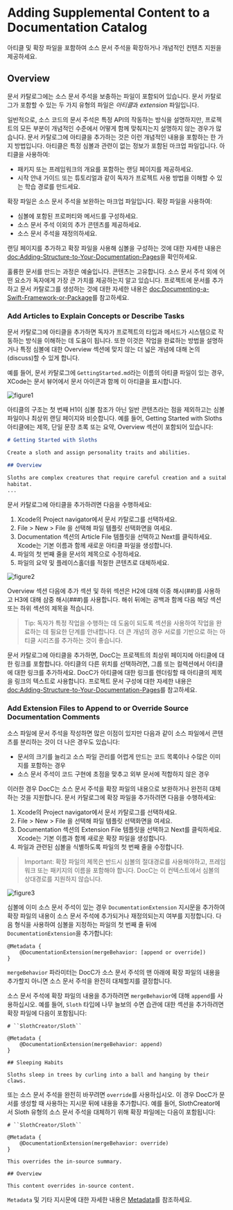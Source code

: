 # Adding Supplemental Content to a Documentation Catalog

아티클 및 확장 파일을 포함하여 소스 문서 주석을 확장하거나 개념적인 컨텐츠 지원을 제공하세요.

## Overview

문서 카탈로그에는 소스 문서 주석을 보충하는 파일이 포함되어 있습니다. 문서 카탈로그가 포함할 수 있는 두 가지 유형의 파일은 *아티클*과 *extension* 파일입니다.

일반적으로, 소스 코드의 문서 주석은 특정 API의 작동하는 방식을 설명하지만, 프로젝트의 모든 부분이 개념적인 수준에서 어떻게 함께 맞춰지는지 설명하지 않는 경우가 많습니다. 문서 카탈로그에 아티클을 추가하는 것은 이런 개념적인 내용을 포함하는 한 가지 방법입니다. 아티클은 특정 심볼과 관련이 없는 정보가 포함된 마크업 파일입니다. 아티클을 사용하여:

- 패키지 또는 프레임워크의 개요를 포함하는 랜딩 페이지를 제공하세요.
- 시작 안내 가이드 또는 튜토리얼과 같이 독자가 프로젝트 사용 방법을 이해할 수 있는 학습 경로를 만드세요.

확장 파일은 소스 문서 주석을 보완하는 마크업 파일입니다. 확장 파일을 사용하여:

- 심볼에 포함된 프로퍼티와 메서드를 구성하세요.
- 소스 문서 주석 이외의 추가 콘텐츠를 제공하세요.
- 소스 문서 주석을 재정의하세요.

랜딩 페이지를 추가하고 확장 파일을 사용해 심볼을 구성하는 것에 대한 자세한 내용은 <doc:Adding-Structure-to-Your-Documentation-Pages>을 확인하세요.

훌륭한 문서를 만드는 과정은 예술입니다. 콘텐츠는 고유합니다. 소스 문서 주석 외에 어떤 요소가 독자에게 가장 큰 가치를 제공하는지 알고 있습니다. 프로젝트에 문서를 추가하고 문서 카탈로그를 생성하는 것에 대한 자세한 내용은 <doc:Documenting-a-Swift-Framework-or-Package>를 참고하세요.

### Add Articles to Explain Concepts or Describe Tasks

문서 카탈로그에 아티클을 추가하면 독자가 프로젝트의 타입과 메서드가 시스템으로 작동하는 방식을 이해하는 데 도움이 됩니다. 또한 이것은 작업을 완료하는 방법을 설명하거나 특정 심볼에 대한 Overview 섹션에 맞지 않는 더 넓은 개념에 대해 논의(discuss)할 수 있게 합니다.

예를 들어, 문서 카탈로그에 `GettingStarted.md`라는 이름의 아티클 파일이 있는 경우, XCode는 문서 뷰어에서 문서 아이콘과 함께 이 아티클을 표시합니다.

![figure1](Adding-Supplemental-Content-to-a-Documentation-Catalog-figure1)

아티클의 구조는 첫 번째 H1이 심볼 참조가 아닌 일반 콘텐츠라는 점을 제외하고는 심볼 파일이나 최상위 랜딩 페이지와 비슷합니다. 예를 들어, Getting Started with Sloths 아티클에는 제목, 단일 문장 초록 또는 요약, Overview 섹션이 포함되어 있습니다:

```markdown
# Getting Started with Sloths

Create a sloth and assign personality traits and abilities.

## Overview

Sloths are complex creatures that require careful creation and a suitable
habitat.
...
```

문서 카탈로그에 아티클을 추가하려면 다음을 수행하세요:

1. Xcode의 Project navigator에서 문서 카탈로그를 선택하세요.
2. File > New > File 을 선택해 파일 템플릿 선택화면을 여세요.
3. Documentation 섹션의 Article File 템플릿을 선택하고 Next를 클릭하세요. Xcode는 기본 이름과 함께 새로운 아티클 파일을 생성합니다.
4. 파일의 첫 번째 줄을 문서의 제목으로 수정하세요.
5. 파일의 요약 및 플레이스홀더를 적절한 콘텐츠로 대체하세요.

![figure2](Adding-Supplemental-Content-to-a-Documentation-Catalog-figure2)

Overview 섹션 다음에 추가 섹션 및 하위 섹션은 H2에 대해 이중 해시(##)를 사용하고 H3에 대해 삼중 해시(###)를 사용합니다. 해쉬 뒤에는 공백과 함께 다음 해당 섹션 또는 하위 섹션의 제목을 적습니다.

> Tip: 독자가 특정 작업을 수행하는 데 도움이 되도록 섹션을 사용하여 작업을 완료하는 데 필요한 단계를 안내합니다. 더 큰 개념의 경우 서로를 기반으로 하는 아티클 시리즈를 추가하는 것이 좋습니다.

문서 카탈로그에 아티클을 추가하면, DocC는 프로젝트의 최상위 페이지에 아티클에 대한 링크를 포함합니다. 아티클의 다른 위치를 선택하려면, 그룹 또는 컬렉션에서 아티클에 대한 링크를 추가하세요. DocC가 아티클에 대한 링크를 렌더링할 때 아티클의 제목을 링크의 텍스트로 사용합니다. 프로젝트 문서 구성에 대한 자세한 내용은 <doc:Adding-Structure-to-Your-Documentation-Pages>를 참고하세요.

### Add Extension Files to Append to or Override Source Documentation Comments

소스 파일에 문서 주석을 작성하면 많은 이점이 있지만 다음과 같이 소스 파일에서 콘텐츠를 분리하는 것이 더 나은 경우도 있습니다:

- 문서의 크기를 늘리고 소스 파일 관리를 어렵게 만드는 코드 목록이나 수많은 이미지를 포함하는 경우
- 소스 문서 주석이 코드 구현에 초점을 맞추고 외부 문서에 적합하지 않은 경우

이러한 경우 DocC는 소스 문서 주석을 확장 파일의 내용으로 보완하거나 완전히 대체하는 것을 지원합니다. 문서 카탈로그에 확장 파일을 추가하려면 다음을 수행하세요:

1. Xcode의 Project navigator에서 문서 카탈로그를 선택하세요.
2. File > New > File 을 선택해 파일 템플릿 선택화면을 여세요.
3. Documentation 섹션의 Extension File 템플릿을 선택하고 Next를 클릭하세요. Xcode는 기본 이름과 함께 새로운 확장 파일을 생성합니다.
4. 파일과 관련된 심볼을 식별하도록 파일의 첫 번째 줄을 수정합니다.

> Important: 확장 파일의 제목은 반드시 심볼의 절대경로를 사용해야하고, 프레임워크 또는 패키지의 이름을 포함해야 합니다. DocC는 이 컨텍스트에서 심볼의 상대경로를 지원하지 않습니다.

![figure3](Adding-Supplemental-Content-to-a-Documentation-Catalog-figure3)

심볼에 이미 소스 문서 주석이 있는 경우 `DocumentationExtension` 지시문을 추가하여 확장 파일의 내용이 소스 문서 주석에 추가되거나 재정의되는지 여부를 지정합니다. 다음 형식을 사용하여 심볼을 지정하는 파일의 첫 번째 줄 뒤에 `DocumentationExtension`을 추가합니다:

```
@Metadata {
    @DocumentationExtension(mergeBehavior: [append or override])
}
```

`mergeBehavior` 파라미터는 DocC가 소스 문서 주석의 맨 아래에 확장 파일의 내용을 추가할지 아니면 소스 문서 주석을 완전히 대체할지를 결정합니다.

소스 문서 주석에 확장 파일의 내용을 추가하려면 `mergeBehavior`에 대해 `append`를 사용하십시오. 예를 들어, `Sloth` 타입에 나무 늘보의 수면 습관에 대한 섹션을 추가하려면 확장 파일에 다음이 포함됩니다:

```
# ``SlothCreator/Sloth``

@Metadata {
    @DocumentationExtension(mergeBehavior: append)
}

## Sleeping Habits

Sloths sleep in trees by curling into a ball and hanging by their claws.

```

또는 소스 문서 주석을 완전히 바꾸려면 `override`를 사용하십시오. 이 경우 DocC가 문서를 생성할 때 사용하는 지시문 뒤에 내용을 추가합니다. 예를 들어, SlothCreator에서 Sloth 유형의 소스 문서 주석을 대체하기 위해 확장 파일에는 다음이 포함됩니다:

```
# ``SlothCreator/Sloth``

@Metadata {
    @DocumentationExtension(mergeBehavior: override)
}

This overrides the in-source summary.

## Overview

This content overrides in-source content.
```

`Metadata` 및 기타 지시문에 대한 자세한 내용은 [Metadata](https://developer.apple.com/documentation/docc/metadata)를 참조하세요.
